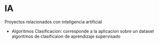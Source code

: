 # IA
Proyectos relacionados con inteligencia artificial

- Algoritmos Clasificacion: corresponde a la aplicacion sobre un dataset algoritmos de clasificaion de aprendizaje supervisado